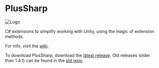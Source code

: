 # PlusSharp

![Logo](../master/images/PS128.png)

C# extensions to simplify working with Unity, using the magic of extension methods.

For info, visit the [wiki](https://github.com/githubcatw/PlusSharp/wiki).

To download PlusSharp, download the [latest release](https://github.com/githubcatw/PlusSharp/releases/latest). Old releases (older than 1.4.1) can be found in the [old repo](https://github.com/githubcatw/NUDevExtensions/releases).
